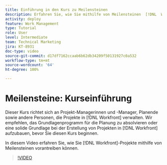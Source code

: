 ```yaml
---
title: Einführung in den Kurs zu Meilensteinen
description: Erfahren Sie, wie Sie mithilfe von Meilensteinen  [!DNL  Workfront] -Projekte vorantreiben können.
activity: deploy
feature: Work Management
type: Tutorial
role: User
level: Intermediate
team: Technical Marketing
jira: KT-8931
doc-type: video
source-git-commit: d17df7162ccaab6b62db34209f50131927c0a532
workflow-type: tm+mt
source-wordcount: '64'
ht-degree: 100%

---
```


# Meilensteine: Kurseinführung

Dieser Kurs richtet sich an Projekt-Managerinnen und -Manager, Planende sowie andere Personen, die Projekte in [!DNL Workfront] verwalten. Wir empfehlen, das Grundlagenprogramm für die Planung zu absolvieren oder eine solide Grundlage bei der Erstellung von Projekten in [!DNL Workfront] aufzubauen, bevor Sie diesen Kurs beginnen.

In diesem Video erfahren Sie, wie Sie [!DNL  Workfront]-Projekte mithilfe von Meilensteinen vorantreiben können.

>[!VIDEO](https://video.tv.adobe.com/v/335203/?quality=12&learn=on&enablevpops)
